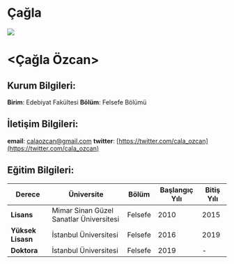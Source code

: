 # Çağla
![](https://avatars1.githubusercontent.com/u/61309129?s=400&v=4)   

# <**Çağla Özcan**>    

## **Kurum Bilgileri**:
 
**Birim**: Edebiyat Fakültesi
**Bölüm**: Felsefe Bölümü

## **İletişim Bilgileri**:

**email**: calaozcan@gmail.com
**twitter**: [https://twitter.com/cala_ozcan](https://twitter.com/cala_ozcan)

## **Eğitim Bilgileri**:

Derece	  	       | Üniversite | Bölüm | Başlangıç Yılı | Bitiş Yılı |
-----------------  | ------------- | --- | --- | --- |
**Lisans**  	   | Mimar Sinan Güzel Sanatlar Üniversitesi | Felsefe | 2010 | 2015 |
**Yüksek Lisasn**  | İstanbul Üniversitesi | Felsefe | 2016 | 2019 | 
**Doktora**	       | İstanbul Üniversitesi | Felsefe | 2019 |   -  |



